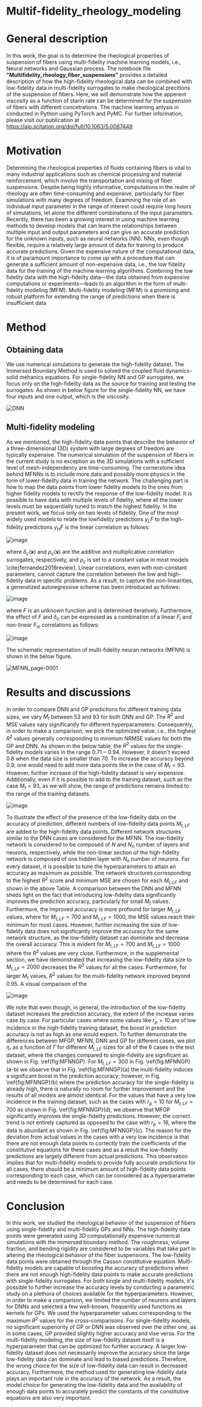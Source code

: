 # Multif-fidelity_rheology_modeling
# General description
In this work, the goal is to determine the rheological properties of suspension of fibers using multi-fidelity machine learning models, i.e., Neural networks and Gaussian process. The notebook file **"Multifidelity_rheology_fiber_suspensions"** provides a detailed description of how the high-fidelity rheological data can be combined with low-fidelity data in multi-fidelity surrogates to make rheological precitions of the suspension of fibers. 
Here, we will demonstrate how the apperent viscosity as a function of starin rate can be determined for the suspension of fibers with different concetrations. The machine learning anlysis in conducted in Python using PyTorch and PyMC. For further information, please visit our publication at https://aip.scitation.org/doi/full/10.1063/5.0087449.

# Motivation

Determining the rheological properties of fluids containing fibers is vital to many industrial applications such as chemical processing and material reinforcement, which involve the transportation and mixing of fiber suspensions. Despite being highly informative, computations in the realm of rheology are often time-consuming and expensive, particularly for fiber simulations with many degrees of freedom. Examining the role of an individual input parameter in the range of interest could require long hours of simulations, let alone the different combinations of the input parameters. Recently, there has been a growing interest in using machine learning methods to develop models that can learn the relationships between multiple input and output parameters and can give an accurate prediction for the unknown inputs, such as neural networks (NN). NNs, even though flexible, require a relatively large amount of data for training to produce accurate predictions. Given the expensive nature of the computational data, it is of paramount importance to come up with a procedure that can generate a sufficient amount of non-expensive data, i.e., the low fidelity data for the training of the machine learning algorithms. Combining the low fidelity data with the high-fidelity data—the data obtained from expensive computations or experiments—leads to an algorithm in the form of multi-fidelity modeling (MFM). Multi-fidelity modeling (MFM) is a promising and robust platform for extending the range of predictions when there is insufficient data

# Method
## Obtaining data
We use numerical simulations to generate the high-fidelity dataset. The Immersed Boundary Method is used to solved the coupled fluid dynamics-solid mehanics equations. For single-fidelity NN and GP surrogates, we focus only on the high-fidelity data as the source for training and testing the surrogates. As shown in below figure for the single-fidelity NN, we have four inputs and one output, which is the viscosity.

![DNN](https://user-images.githubusercontent.com/60017299/198901572-f232c2e1-1d34-4b64-b1f3-e0ce09619e7b.jpg)

## Multi-fidelity modeling
As we mentioned, the high-fidelity data points that describe the behavior of a
three-dimensional (3D) system with large degrees of freedom are typically expensive. The numerical simulation of the suspension of fibers
in the current study is no exception as the 3D simulations with a sufficient level of mesh-independency are time-consuming. The cornerstone idea behind MFNNs is to include more data and possibly more
physics in the form of lower-fidelity data in training the network. The
challenging part is how to map the data points from lower fidelity
models to the ones from higher fidelity models to rectify the response
of the low-fidelity model. It is possible to have data with multiple levels
of fidelity, where all the lower levels must be sequentially tuned to
match the highest fidelity. In the present work, we focus only on two
levels of fidelity. One of the most widely used models to relate the lowfidelity predictions $y_LF$ to the high-fidelity predictions $y_HF$ is the linear
correlation as follows:

![image](https://user-images.githubusercontent.com/60017299/198902332-09186dcc-2938-4565-9187-c7b2a132eccf.png)


where $\delta_c(\mathbf{x})$ and $\rho_c(\mathbf{x})$ are the additive and multiplicative correlation surrogates, respectively, and $\rho_c$ is set to a constant value in most models \cite{fernandez2016review}. 
Linear correlations, even with non-constant parameters, cannot capture the correlation between the low and high-fidelity data in specific problems. As a result, to capture the non-linearities, a generalized autoregressive scheme has been introduced as follows:

![image](https://user-images.githubusercontent.com/60017299/198902456-8c82d4a4-1ce4-4ce1-8bb0-70f9a0b4b030.png)

where $F$ is an unknown function and is determined iteratively. 
Furthermore, the effect of $F$ and $\delta_c$ can be expressed as a combination of a linear $F_l$ and non-linear $F_{nl}$ correlations as follows:

![image](https://user-images.githubusercontent.com/60017299/198902429-22092646-ce31-4431-b016-cca7f9925d7f.png)


The schematic representation of multi-fidelity neuran networks (MFNN) is shown in the below figure.

![MFNN_page-0001](https://user-images.githubusercontent.com/60017299/198902801-ceed0978-ada4-4241-80fa-df6b8fbdb191.jpg)

# Results and discussions
In order to compare DNN and GP predictions for different training data sizes, we vary $M_t$ between 53 and 93 for both DNN and GP. The $R^2$ and MSE values vary significantly for different hyperparameters. Consequently, in order to make a comparison, we pick the optimized value, i.e., the highest $R^2$ values generally corresponding to minimum NRMSE values for both the GP and DNN. As shown in the below table, the $R^2$ values for the single-fidelity models varies in the range $0.71-0.94$. However, it doesn't exceed $0.8$ when the data size is smaller than $70$. To increase the accuracy beyond $0.9$, one would need to add more data points like in the case of $M_t=93$. However, further increase of the high-fidelity dataset is very expensive. Additionally, even if it is possible to add to the training dataset, such as the case $M_t=93$, as we will show, the range of predictions remains limited to the range of the training datasets. 

![image](https://user-images.githubusercontent.com/60017299/198903575-ad77b02a-8bb4-4387-8127-fb4ecfb893db.png)


To illustrate the effect of the presence of the low-fidelity data on the accuracy of prediction, different numbers of low-fidelity data points $M_{t,LF}$ are added to the high-fidelity data points. Different network structures similar to the DNN cases are considered for the MFNN. The low-fidelity network is considered to be composed of $N$ and $N_n$ number of layers and neurons, respectively, while the non-linear section of the high-fidelity network is composed of one hidden layer with $N_n$ number of neurons. For every dataset, it is possible to tune the hyperparameters to attain an accuracy as maximum as possible. The network structures corresponding to the highest $R^2$ score and minimum MSE are chosen for each $M_{t,LF}$ and shown in the above Table. A comparison between the DNN and MFNN sheds light on the fact that introducing low-fidelity data significantly improves the prediction accuracy, particularly for small $M_t$ values. Furthermore, the improved accuracy is more profound for larger $M_{t,LF}$ values, where for $M_{t,LF}=700$ and $M_{t,LF}=1000$, the MSE values reach their minimum for most cases. However, further increasing the size of low-fidelity data does not significantly improve the accuracy for the same network structure, as the low-fidelity dataset can dominate and decrease the overall accuracy. This is evident for $M_{t,LF}=700$ and $M_{t,LF}=1000$ where the $R^2$ values are very close. Furthermore, in the supplemental section, we have demonstrated that increasing the low-fidelity data size to $M_{t,LF}=2000$ decreases the $R^2$ values for all the cases. Furthermore, for larger $M_t$ values, $R^2$ values for the multi-fidelity network improved beyond $0.95$.  A visual comparison of the 

![image](https://user-images.githubusercontent.com/60017299/198904285-6a71f522-b3b7-4ee2-8849-5df2766fbf19.png)


We note that even though, in general, the introduction of the low-fidelity dataset increases the prediction accuracy, the extent of the increase varies case by case. For particular cases where some values like $r_p=10$ are of low incidence in the high-fidelity training dataset, the boost in prediction accuracy is not as high as one would expect. To further demonstrate the differences between MFGP, MFNN, DNN and GP for different cases, we plot $\eta_r$ as a function of $\dot{\Gamma}$ for different $M_{t,LF}$ sizes for all of the 6 cases in the test dataset, where the changes compared to single-fidelity are significant as shown in Fig. \ref{fig:MFNNGP}. For $M_{t,LF}=300$ in Fig. \ref{fig:MFNNGP}(a-b) we observe that in Fig. \ref{fig:MFNNGP}(a) the multi-fidelity induces a significant boost in the prediction accuracy; however, in Fig. \ref{fig:MFNNGP}(b) where the prediction accuracy for the single-fidelity is already high, there is naturally no room for further improvement and the results of all models are almost identical. For the values that have a very low incidence in the training dataset, such as the cases with $r_p=10$ for $M_{t,LF}=700$ as shown in Fig. \ref{fig:MFNNGP}(d), we observe that MFGP significantly improves the single-fidelity predictions. However, the correct trend is not entirely captured as opposed to the case with $r_p=16$, where the data is abundant as shown in Fig. \ref{fig:MFNNGP}(c). The reason for the deviation from actual values in the cases with a very low incidence is that there are not enough data points to correctly train the coefficients of the constitutive equations for these cases and as a result the low-fidelity predictions are largely different from actual predictions. This observation implies that for multi-fidelity models to provide fully accurate predictions for all cases, there should be a minimum amount of high-fidelity data points corresponding to each case, which can be considered as a hyperparameter and needs to be determined for each case.

# Conclusion

In this work, we studied the rheological behavior of the suspension of fibers using single-fidelity and multi-fidelity GPs and NNs. The high-fidelity data points were generated using 3D computationally expensive numerical simulations with the immersed boundary method. The roughness, volume fraction, and bending rigidity are considered to be variables that take part in altering the rheological behavior of the fiber suspensions. The low-fidelity data points were obtained through the Casson constitutive equation. Multi-fidelity models are capable of boosting the accuracy of predictions when there are not enough high-fidelity data points to make accurate predictions with single-fidelity surrogates. 
For both single and multi-fidelity models, it's possible to further increase the accuracy levels by conducting a parametric study on a plethora of choices available for the hyperparameters. However, in order to make a comparison, we limited the number of neurons and layers for DNNs and selected a few well-known, frequently used functions as kernels for GPs. We used the hyperparameter values corresponding to the maximum $R^2$ values for the cross-comparisons. For single-fidelity models, no significant superiority of GP or DNN was observed over the other one, as in some cases, GP provided slightly higher accuracy and vise versa. For the multi-fidelity modeling, the size of low-fidelity dataset itself is a hyperparameter that can be optimized for further accuracy. A larger low-fidelity dataset does not necessarily improve the accuracy since the large low-fidelity data can dominate and lead to biased predictions. Therefore, the wrong choice for the size of low-fidelity data can result in decreased accuracy. Furthermore, the method used for generating low-fidelity data plays an important role in the accuracy of the network. As a result, the model choice for generating the low-fidelity data and the availability of enough data points to accurately predict the constants of the constitutive equations are also very important.







